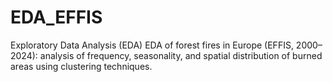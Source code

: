 # EDA_EFFIS
Exploratory Data Analysis (EDA) EDA of forest fires in Europe (EFFIS, 2000–2024): analysis of frequency, seasonality, and spatial distribution of burned areas using clustering techniques.
